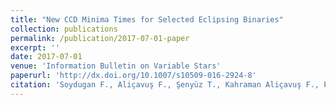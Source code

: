 ```yaml
---
title: "New CCD Minima Times for Selected Eclipsing Binaries"
collection: publications
permalink: /publication/2017-07-01-paper
excerpt: ''
date: 2017-07-01
venue: 'Information Bulletin on Variable Stars'
paperurl: 'http://dx.doi.org/10.1007/s10509-016-2924-8'
citation: 'Soydugan F., Aliçavuş F., Şenyüz T., Kahraman Aliçavuş F., Püsküllü Ç., Kanvermez Ç., et al. (2017). &quot;New CCD Minima Times for Selected Eclipsing Binaries&quot; <i>IBVS</i>. (1).'
---
```


<!-- This paper is about the number 1. The number 2 is left for future work.
[Download paper here](http://academicpages.github.io/files/paper1.pdf)
Recommended citation: Your Name, You. (2009). "Paper Title Number 1." <i>Journal 1</i>. 1(1).
-->
